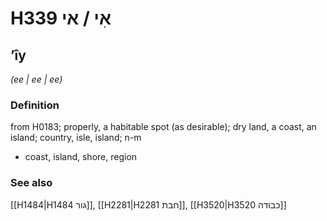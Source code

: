 # H339 אִי / אי

## ʼîy

_(ee | ee | ee)_

### Definition

from H0183; properly, a habitable spot (as desirable); dry land, a coast, an island; country, isle, island; n-m

- coast, island, shore, region

### See also

[[H1484|H1484 גור]], [[H2281|H2281 חבת]], [[H3520|H3520 כבודה]]

